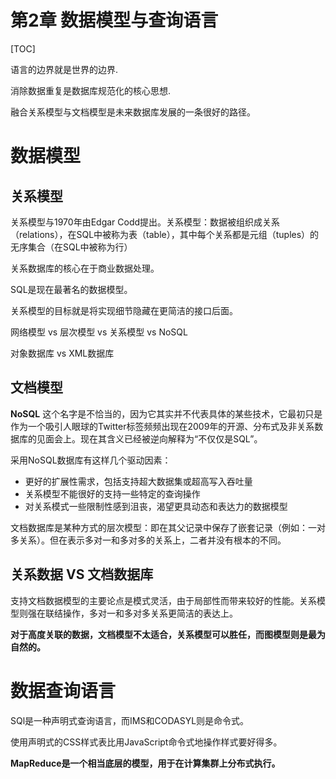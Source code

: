 # 第2章 数据模型与查询语言

[TOC]

语言的边界就是世界的边界.

消除数据重复是数据库规范化的核心思想.

融合关系模型与文档模型是未来数据库发展的一条很好的路径。

# 数据模型

## 关系模型

关系模型与1970年由Edgar Codd提出。关系模型：数据被组织成关系（relations），在SQL中被称为表（table），其中每个关系都是元组（tuples）的无序集合（在SQL中被称为行）

关系数据库的核心在于商业数据处理。

SQL是现在最著名的数据模型。

关系模型的目标就是将实现细节隐藏在更简洁的接口后面。

网络模型 vs 层次模型 vs 关系模型 vs NoSQL

对象数据库 vs XML数据库

## 文档模型

**NoSQL** 这个名字是不恰当的，因为它其实并不代表具体的某些技术，它最初只是作为一个吸引人眼球的Twitter标签频频出现在2009年的开源、分布式及非关系数据库的见面会上。现在其含义已经被逆向解释为“不仅仅是SQL”。

采用NoSQL数据库有这样几个驱动因素：

- 更好的扩展性需求，包括支持超大数据集或超高写入吞吐量
- 关系模型不能很好的支持一些特定的查询操作
- 对关系模式一些限制性感到沮丧，渴望更具动态和表达力的数据模型

文档数据库是某种方式的层次模型：即在其父记录中保存了嵌套记录（例如：一对多关系）。但在表示多对一和多对多的关系上，二者并没有根本的不同。



## 关系数据 VS 文档数据库

支持文档数据模型的主要论点是模式灵活，由于局部性而带来较好的性能。关系模型则强在联结操作，多对一和多对多关系更简洁的表达上。

**对于高度关联的数据，文档模型不太适合，关系模型可以胜任，而图模型则是最为自然的。**



# 数据查询语言

SQl是一种声明式查询语言，而IMS和CODASYL则是命令式。

使用声明式的CSS样式表比用JavaScript命令式地操作样式要好得多。

**MapReduce是一个相当底层的模型，用于在计算集群上分布式执行。**



